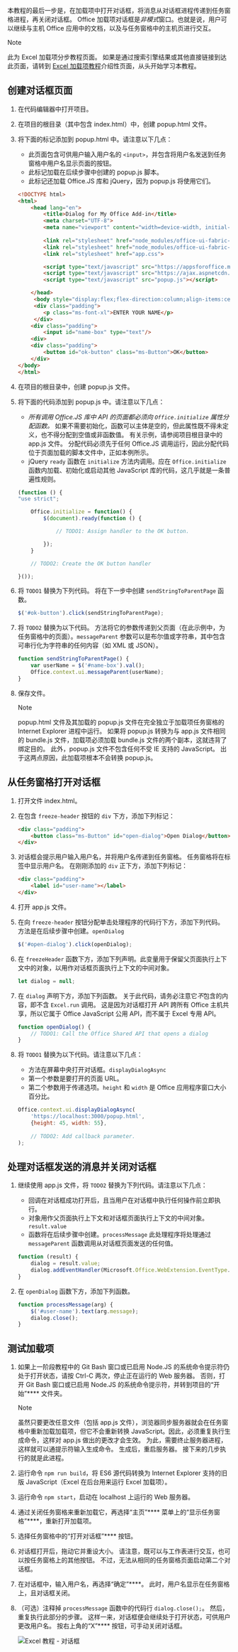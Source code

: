 本教程的最后一步是，在加载项中打开对话框，将消息从对话框进程传递到任务窗格进程，再关闭对话框。 Office 加载项对话框是*非模式*窗口。也就是说，用户可以继续与主机 Office 应用中的文档，以及与任务窗格中的主机页进行交互。

> [!NOTE]
> 此为 Excel 加载项分步教程页面。 如果是通过搜索引擎结果或其他直接链接到达此页面，请转到 [Excel 加载项教程](../tutorials/excel-tutorial.yml)介绍性页面，从头开始学习本教程。

## <a name="create-the-dialog-page"></a>创建对话框页面

1. 在代码编辑器中打开项目。
2. 在项目的根目录（其中包含 index.html）中，创建 popup.html 文件。
3. 将下面的标记添加到 popup.html 中。请注意以下几点：
   - 此页面包含可供用户输入用户名的 `<input>`，并包含将用户名发送到任务窗格中用户名显示页面的按钮。
   - 此标记加载在后续步骤中创建的 popup.js 脚本。
   - 此标记还加载 Office.JS 库和 jQuery，因为 popup.js 将使用它们。

    ```html
    <!DOCTYPE html>
    <html>
        <head lang="en">
            <title>Dialog for My Office Add-in</title>
            <meta charset="UTF-8">
            <meta name="viewport" content="width=device-width, initial-scale=1">
        
            <link rel="stylesheet" href="node_modules/office-ui-fabric-js/dist/css/fabric.min.css" />
            <link rel="stylesheet" href="node_modules/office-ui-fabric-js/dist/css/fabric.components.css" />
            <link rel="stylesheet" href="app.css">
    
            <script type="text/javascript" src="https://appsforoffice.microsoft.com/lib/1.1/hosted/office.js"></script>
            <script type="text/javascript" src="https://ajax.aspnetcdn.com/ajax/jQuery/jquery-2.2.1.min.js"></script>
            <script type="text/javascript" src="popup.js"></script>
    
        </head>
         <body style="display:flex;flex-direction:column;align-items:center;justify-content:center">
         <div class="padding">
            <p class="ms-font-xl">ENTER YOUR NAME</p>
         </div>        
        <div class="padding">
            <input id="name-box" type="text"/>
        <div>
        <div class="padding">
            <button id="ok-button" class="ms-Button">OK</button>
        </div>
    </body>
    </html>
    ```

4. 在项目的根目录中，创建 popup.js 文件。
5. 将下面的代码添加到 popup.js 中。请注意以下几点：
   - *所有调用 Office.JS 库中 API 的页面都必须向 `Office.initialize` 属性分配函数。* 如果不需要初始化，函数可以主体是空的，但此属性既不得未定义，也不得分配到空值或非函数值。 有关示例，请参阅项目根目录中的 app.js 文件。 分配代码必须先于任何 Office.JS 调用运行，因此分配代码位于页面加载的脚本文件中，正如本例所示。
   - jQuery `ready` 函数在 `initialize` 方法内调用。应在 `Office.initialize` 函数内加载、初始化或启动其他 JavaScript 库的代码，这几乎就是一条普遍性规则。

    ```js
    (function () {
    "use strict";

        Office.initialize = function() {        
            $(document).ready(function () {  
    
                // TODO1: Assign handler to the OK button.
    
            });
        }

        // TODO2: Create the OK button handler
    
    }());    
    ```

6. 将 `TODO1` 替换为下列代码。 将在下一步中创建 `sendStringToParentPage` 函数。

    ```js
    $('#ok-button').click(sendStringToParentPage);
    ```

7. 将 `TODO2` 替换为以下代码。 方法将它的参数传递到父页面（在此示例中，为任务窗格中的页面）。`messageParent` 参数可以是布尔值或字符串，其中包含可串行化为字符串的任何内容（如 XML 或 JSON）。 

    ```js
    function sendStringToParentPage() {
        var userName = $('#name-box').val();
        Office.context.ui.messageParent(userName);
    }
    ```

8. 保存文件。

   > [!NOTE]
   > popup.html 文件及其加载的 popup.js 文件在完全独立于加载项任务窗格的 Internet Explorer 进程中运行。 如果将 popup.js 转换为与 app.js 文件相同的 bundle.js 文件，加载项必须加载 bundle.js 文件的两个副本，这就违背了绑定目的。 此外，popup.js 文件不包含任何不受 IE 支持的 JavaScript。 出于这两点原因，此加载项根本不会转换 popup.js。 


## <a name="open-the-dialog-from-the-task-pane"></a>从任务窗格打开对话框

1. 打开文件 index.html。
2. 在包含 `freeze-header` 按钮的 `div` 下方，添加下列标记：

    ```html
    <div class="padding">            
        <button class="ms-Button" id="open-dialog">Open Dialog</button>          
    </div>
    ```

3. 对话框会提示用户输入用户名，并将用户名传递到任务窗格。 任务窗格将在标签中显示用户名。 在刚刚添加的 `div` 正下方，添加下列标记：

    ```html
    <div class="padding">            
        <label id="user-name"></label>            
    </div>
    ```

4. 打开 app.js 文件。

5. 在向 `freeze-header` 按钮分配单击处理程序的代码行下方，添加下列代码。 方法是在后续步骤中创建。`openDialog`

    ```js
    $('#open-dialog').click(openDialog);
    ```

6. 在 `freezeHeader` 函数下方，添加下列声明。此变量用于保留父页面执行上下文中的对象，以用作对话框页面执行上下文的中间对象。

    ```js
    let dialog = null;
    ```

7. 在 `dialog` 声明下方，添加下列函数。 关于此代码，请务必注意它*不*包含的内容，即不含 `Excel.run` 调用。 这是因为对话框打开 API 跨所有 Office 主机共享，所以它属于 Office JavaScript 公用 API，而不属于 Excel 专用 API。

    ```js
    function openDialog() {
        // TODO1: Call the Office Shared API that opens a dialog
    }
    ``` 

8. 将 `TODO1` 替换为以下代码。请注意以下几点：
   - 方法在屏幕中央打开对话框。`displayDialogAsync`
   - 第一个参数是要打开的页面 URL。
   - 第二个参数用于传递选项。`height` 和 `width` 是 Office 应用程序窗口大小百分比。 
   
    ```js
    Office.context.ui.displayDialogAsync(
        'https://localhost:3000/popup.html',
        {height: 45, width: 55},
        
        // TODO2: Add callback parameter.
    );
    ``` 

## <a name="process-the-message-from-the-dialog-and-close-the-dialog"></a>处理对话框发送的消息并关闭对话框

1. 继续使用 app.js 文件，将 `TODO2` 替换为下列代码。请注意以下几点：
   - 回调在对话框成功打开后，且当用户在对话框中执行任何操作前立即执行。
   - 对象用作父页面执行上下文和对话框页面执行上下文的中间对象。`result.value`
   - 函数将在后续步骤中创建。`processMessage` 此处理程序将处理通过 `messageParent` 函数调用从对话框页面发送的任何值。

    ```js
    function (result) {
        dialog = result.value;
        dialog.addEventHandler(Microsoft.Office.WebExtension.EventType.DialogMessageReceived, processMessage);
    }
    ```

2. 在 `openDialog` 函数下方，添加下列函数。

    ```js
    function processMessage(arg) {
        $('#user-name').text(arg.message);
        dialog.close();
    }
    ```

## <a name="test-the-add-in"></a>测试加载项

1. 如果上一阶段教程中的 Git Bash 窗口或已启用 Node.JS 的系统命令提示符仍处于打开状态，请按 Ctrl-C 两次，停止正在运行的 Web 服务器。 否则，打开 Git Bash 窗口或已启用 Node.JS 的系统命令提示符，并转到项目的“开始”**** 文件夹。

     > [!NOTE]
     > 虽然只要更改任意文件（包括 app.js 文件），浏览器同步服务器就会在任务窗格中重新加载加载项，但它不会重新转换 JavaScript。因此，必须重复执行生成命令，这样对 app.js 做出的更改才会生效。 为此，需要终止服务器进程，这样就可以通提示符输入生成命令。 生成后，重启服务器。 接下来的几步执行的就是此进程。

1. 运行命令 `npm run build`，将 ES6 源代码转换为 Internet Explorer 支持的旧版 JavaScript（Excel 在后台用来运行 Excel 加载项）。
2. 运行命令 `npm start`，启动在 localhost 上运行的 Web 服务器。
4. 通过关闭任务窗格来重新加载它，再选择“主页”**** 菜单上的“显示任务窗格”****，重新打开加载项。
6. 选择任务窗格中的“打开对话框”**** 按钮。 
7. 对话框打开后，拖动它并重设大小。 请注意，既可以与工作表进行交互，也可以按任务窗格上的其他按钮。 不过，无法从相同的任务窗格页面启动第二个对话框。
8. 在对话框中，输入用户名，再选择“确定”****。 此时，用户名显示在任务窗格上，且对话框关闭。
9. （可选）注释掉 `processMessage` 函数中的代码行 `dialog.close();`。 然后，重复执行此部分的步骤。 这样一来，对话框便会继续处于打开状态，可供用户更改用户名。 按右上角的“X”**** 按钮，可手动关闭对话框。

    ![Excel 教程 - 对话框](../images/excel-tutorial-dialog-open.png)

